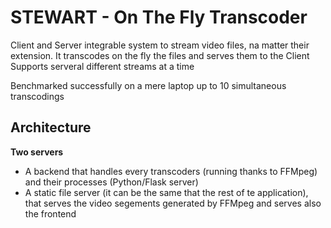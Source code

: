 # STEWART - On The Fly Transcoder

Client and Server integrable system to stream video files, na matter their extension.
It transcodes on the fly the files and serves them to the Client
Supports serveral different streams at a time

Benchmarked successfully on a mere laptop up to 10 simultaneous transcodings

## Architecture
**Two servers**
 - A backend that handles every transcoders (running thanks to FFMpeg) and their processes (Python/Flask server)
 - A static file server (it can be the same that the rest of te application), that serves the video segements generated by FFMpeg and serves also the frontend
